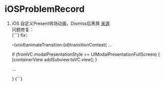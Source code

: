 # iOSProblemRecord

 1. iOS 自定义Present转场动画，Dismiss后黑屏
   [来源](https://www.jianshu.com/p/1a041dafa71d) <br/>
   问题修复：<br/>
   (```)
   fix:
   
    -(void)animateTransition:(id<UIViewControllerContextTransitioning>)transitionContext{
    ...
    
    if (fromVC.modalPresentationStyle == UIModalPresentationFullScreen) {
        [containerView addSubview:toVC.view];
    }
    
    ...
    
    }
    (```)
  
